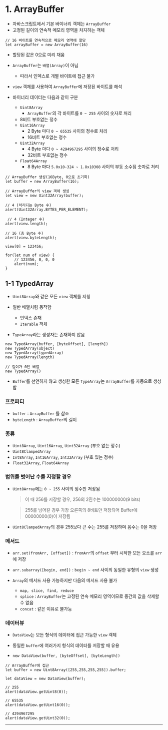 # 1. ArrayBuffer

- 자바스크립트에서 기본 바이너리 객체는 `ArrayBuffer`
- 고정된 길이의 연속적 메모리 영역을 차지하는 객체

```
// 16 바이트를 연속적으로 메모리 영역에 할당
let arrayBuffer = new ArrayBuffer(16)
```

- 할당된 값은 0으로 미리 채움
- `ArrayBuffer`는 `배열(Array)`이 아님
  - 따라서 인덱스로 개별 바이트에 접근 불가
- `view` 객체를 사용하여 `ArrayBuffer`에 저장된 바이트를 해석

- 바이너리 데이터는 다음과 같이 구분
  - `Uint8Array`
    - `ArrayBuffer`의 각 바이트를 `0 ~ 255` 사이의 숫자로 처리
  - 8비트 부호없는 정수
  - `Uint16Array`
    - 2 Byte 마다 `0 ~ 65535` 사이의 정수로 처리
    - 16비트 부호없는 정수
  - `Uint32Array`
    - 4 Byte 마다 `0 ~ 4294967295` 사이의 정수로 처리
    - 32비트 부호없는 정수
  - `Float64Array`
    - 8 Byte 마다 `5.0x10-324 ~ 1.8x10308` 사이의 부동 소수점 숫자로 처리

```
// ArrayBuffer 생성(16Byte, 0으로 초기화)
let buffer = new ArrayBuffer(16);

// ArrayBuffer의 view 객체 생성
let view = new Uint32Array(buffer);

// 4 (처리되는 Byte 수)
alert(Uint32Array.BYTES_PER_ELEMENT); 

 // 4 (Integer 수)
alert(view.length);

// 16 (총 Byte 수)
alert(view.byteLength); 

view[0] = 123456;

for(let num of view) {
	// 123456, 0, 0, 0 
	alert(num); 
}
```

## 1-1 TypedArray

- `Uint8Array`와 같은 모든 `view` 객체를 지칭
- 일반 배열처럼 동작함

  - 인덱스 존재
  - `Iterable` 객체

- `TypeArray`라는 생성자는 존재하지 않음

```
new TypedArray(buffer, [byteOffset], [length])
new TypedArray(object)
new TypedArray(typedArray)
new TypedArray(length)

// 길이가 0인 배열
new TypedArray()
```

- `Buffer`를 선언하지 않고 생성한 모든 `TypeArray`는 `ArrayBuffer`를 자동으로 생성함

### 프로퍼티

- `buffer` : `ArrayBuffer` 를 참조
- `byteLength` : `ArrayBuffer`의 길이

### 종류

- `Uint8Array`, `Uint16Array`, `Uint32Array` (부호 없는 정수)
- `Uint8ClampedArray`
- `Int8Array`, `Int16Array`, `Int32Array` (부호 있는 정수)
- `Float32Array`, `Float64Array`

### 범위를 벗어난 수를 지정할 경우

- `Uint8Array`에는 `0 ~ 255` 사이의 정수만 저장됨

  > 이 때 256를 저장할 경우, 256의 2진수는 100000000(9 bits)

  > 255를 넘어갈 경우 가장 오른쪽의 8비트만 저장되어 Buffer에 00000000(0)이 저장됨

- `Uint8ClampedArray`의 경우 255보다 큰 수는 255를 저장하며 음수는 0을 저장

### 메서드

- `arr.set(fromArr, [offset])` : `fromArr`의 `offset` 부터 시작한 모든 요소를 `arr`에 저장
- `arr.subarray([begin, end])` : `begin ~ end` 사이의 동일한 유형의 `view` 생성

- `Array`의 메서드 사용 가능하지만 다음의 메서드 사용 불가
  - `map, slice, find, reduce`
  - `splice` : `ArrayBuffer`는 고정된 연속 메모리 영역이므로 중간의 값을 삭제할 수 없음
  - `concat` : 같은 이유로 불가능

### 데이터뷰

- `DataView`는 모든 형식의 데이터에 접근 가능한 `view` 객체
- 동일한 `buffer`에 여러가지 형식의 데이터를 저장할 때 유용

- `new DataView(buffer, [byteOffset], [byteLength])`

```
// ArrayBuffer에 접근
let buffer = new Uint8Array([255,255,255,255]).buffer;

let dataView = new DataView(buffer);

// 255
alert(dataView.getUint8(0));

// 65535
alert(dataView.getUint16(0));

// 4294967295
alert(dataView.getUint32(0));
```

---
